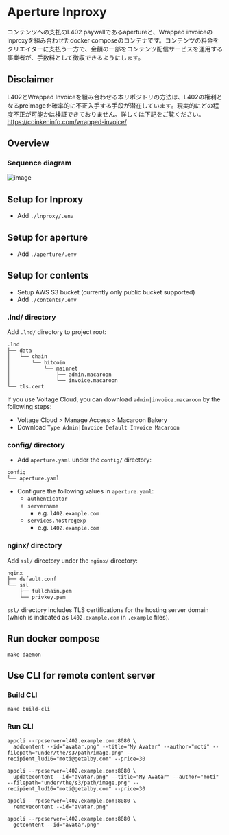 # Aperture lnproxy

コンテンツへの支払のL402 paywallであるapertureと、Wrapped invoiceのlnproxyを組み合わせたdocker composeのコンテナです。コンテンツの料金をクリエイターに支払う一方で、金額の一部をコンテンツ配信サービスを運用する事業者が、手数料として徴収できるようにします。

## Disclaimer

L402とWrapped Invoiceを組み合わせる本リポジトリの方法は、L402の権利となるpreimageを確率的に不正入手する手段が潜在しています。現実的にどの程度不正が可能かは検証できておりません。詳しくは下記をご覧ください。
https://coinkeninfo.com/wrapped-invoice/

## Overview

### Sequence diagram

![image](https://github.com/motxx/aperture-lnproxy/assets/5776910/cf67a363-717c-4115-9dd7-175a7658e61b)

## Setup for lnproxy

* Add `./lnproxy/.env`

## Setup for aperture

* Add `./aperture/.env`

## Setup for contents

* Setup AWS S3 bucket (currently only public bucket supported)
* Add `./contents/.env`

### .lnd/ directory

Add `.lnd/` directory to project root:
```
.lnd
├── data
│   └── chain
│       └── bitcoin
│           └── mainnet
│               ├── admin.macaroon
│               └── invoice.macaroon
└── tls.cert
```

If you use Voltage Cloud, you can download `admin|invoice.macaroon` by the following steps:
* Voltage Cloud > Manage Access > Macaroon Bakery
* Download `Type Admin|Invoice Default Invoice Macaroon`

### config/ directory

* Add `aperture.yaml` under the `config/` directory:
```
config
└── aperture.yaml
```

* Configure the following values in `aperture.yaml`:
  * `authenticator`
  * `servername`
    * e.g. `l402.example.com`
  * `services.hostregexp`
    * e.g. `l402.example.com`

### nginx/ directory

Add `ssl/` directory under the `nginx/` directory:
```
nginx
├── default.conf
└── ssl
    ├── fullchain.pem
    └── privkey.pem
```
`ssl/` directory includes TLS certifications for the hosting server domain (which is indicated as `l402.example.com` in `.example` files).

## Run docker compose

```
make daemon
```

## Use CLI for remote content server

### Build CLI

```
make build-cli
```

### Run CLI

```
appcli --rpcserver=l402.example.com:8080 \
  addcontent --id="avatar.png" --title="My Avatar" --author="moti" --filepath="under/the/s3/path/image.png" --recipient_lud16="moti@getalby.com" --price=30
```

```
appcli --rpcserver=l402.example.com:8080 \
  updatecontent --id="avatar.png" --title="My Avatar" --author="moti" --filepath="under/the/s3/path/image.png" --recipient_lud16="moti@getalby.com" --price=30
```

```
appcli --rpcserver=l402.example.com:8080 \
  removecontent --id="avatar.png"
```

```
appcli --rpcserver=l402.example.com:8080 \
  getcontent --id="avatar.png"
```
